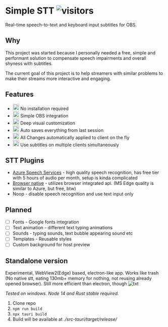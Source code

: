 # Simple STT ![visitors](https://visitor-badge.glitch.me/badge?page_id=mmpneo.simple_obs_stt)
Real-time speech-to-text and keyboard input subtitles for OBS.

## Why
This project was started because I personally needed a free, simple and performant solution to compensate speech impairments and overall shyness with subtitles.

The current goal of this project is to help streamers with similar problems to make their streams more interactive and engaging.

## Features
- <img src="https://cdn.betterttv.net/emote/5d38aaa592fc550c2d5996b8/1x" width="20" height="20"> No installation required
- <img src="https://cdn.betterttv.net/emote/6086e99a39b5010444d069fc/1x" width="20" height="20"> Simple OBS integration
- <img src="https://cdn.betterttv.net/emote/601b35be4e3ab965ef7684b2/1x" width="20" height="20"> Deep visual customization
- <img src="https://cdn.betterttv.net/emote/587fc95dafc2ff756c3f3012/1x" width="20" height="20"> Auto saves everything from last session
- <img src="https://cdn.betterttv.net/emote/5b35cae2f3a33e2b6f0058ef/1x" width="20" height="20"> All Changes automatically applied to client on the fly
- <img src="https://cdn.frankerfacez.com/emoticon/145916/1" width="20" height="20"> Use subtitles on multiple clients simultaneously

## STT Plugins

- [Azure Speech Services](https://azure.microsoft.com/en-us/pricing/details/cognitive-services/speech-services/) - high quality speech recognition, has free tier with 5 hours of audio per month, setup is kinda complicated
- [Browser native](https://caniuse.com/speech-recognition) - utilizes browser integrated api. (MS Edge quality is similar to Azure, but free, btw)
- Noop - disable speech recognition and use text input only

## Planned
- [ ] Fonts - Google fonts integration 
- [ ] Text animation - different text typing animations
- [ ] Sounds - typing sounds, text bubble appearing sound etc
- [ ] Templates - Reusable styles
- [ ] Custom background for host preview

## Standalone version
Experimental, WebView2(Edge) based, electron-like app. 
Works like trash (No native stt, eating 130mb+ memory for nothing, not reusing already opened browser). 
Still more efficient than electron, though ![txt](https://cdn.frankerfacez.com/emoticon/128054/1)

*Tested on windows.*
*Node 14 and Rust stable required.*
1. Clone repo
2. ``` npm run build ```
3. ```npx tauri build```
4. Build will be available at *./src-tauri/target/release/*
